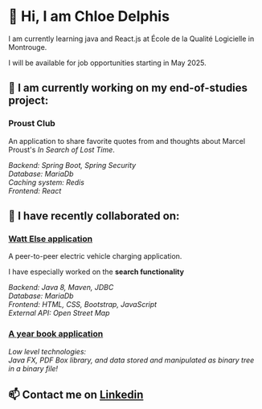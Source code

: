 # 👋 Hi, I am Chloe Delphis

I am currently learning java and React.js at École de la Qualité Logicielle in Montrouge.

I will be available for job opportunities starting in May 2025.

## 🔨 I am currently working on my end-of-studies project:

### Proust Club

An application to share favorite quotes from and thoughts about Marcel Proust's _In Search of Lost Time_.

_Backend: Spring Boot, Spring Security_  
_Database: MariaDb_  
_Caching system: Redis_  
_Frontend: React_

## 👾 I have recently collaborated on:

### [Watt Else application](https://github.com/ChloeDelphis/Watt_Else_Linus)

A peer-to-peer electric vehicle charging application.

I have especially worked on the **search functionality**

_Backend: Java 8, Maven, JDBC_  
_Database: MariaDb_  
_Frontend: HTML, CSS, Bootstrap, JavaScript_  
_External API: Open Street Map_

### [A year book application](https://github.com/ChloeDelphis/year-book_low-level_java)

_Low level technologies:_  
 _Java FX, PDF Box library, and data stored and manipulated as binary tree in a binary file!_

## 📫 Contact me on [Linkedin](https://www.linkedin.com/in/chloedelphis/)

<!---
ChloeDelphis/ChloeDelphis is a ✨ special ✨ repository because its `README.md` (this file) appears on your GitHub profile.
You can click the Preview link to take a look at your changes.
--->
